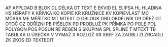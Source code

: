 AP	APPLOAD
B	BLOK
DL	DÉLKA
DT	TEXT
E	EKVID
EL	ELIPSA
HL	HLADINA
HS	HŠRAFY
K	KŘIVKA
KO	KOPIE
KR	KRUŽNICE
KV	KOPIEVLAST
MC	MČÁRA
ME	MĚŘÍTKO
MT	MTEXT
O	OBLOUK
OBD	OBDÉLNÍK
OR	OŘEŽ
OT	OTOČ
OZ	ODŘÍZNI
PB	PIŠBLOK
PD	PRODLUŽ
PK	PŘÍMKA
PO	POLE
POL	POLYGON
POS	POSUN
RE	REGEN
S	SKUPINA
SPL	SPLINE
T	MTEXT
TB	TABULKA
U	ÚSEČKA
V	VYMAŽ
X	ROZLOŽ
XR	XREF
ZA	ZAOBLI
ZI	ZRCADLI
ZK	ZKOS
ED	TEXTEDIT
